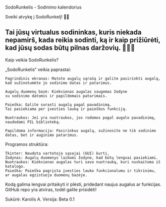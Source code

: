 SodoRunkelis - Sodinimo kalendorius

Sveiki atvykę į SodoRunkelį! 🌱💚

Tai jūsų virtualus sodininkas, kuris niekada nepamirš, kada reikia sodinti, ką ir kaip prižiūrėti, kad jūsų sodas būtų pilnas daržovių. 🍅🥕🌽
---------------------------------------------------------------------------------------------------------------------------------------------------
Kaip veikia SodoRunkelis?

„SodoRunkelis“ veikia paprastai:

    Pagrindinis ekranas: Matote augalų sąrašą ir galite pasirinkti augalą,
    kad sužinotumėte jo sodinimo datas ir patarimus.

    Augalų duomenų bazė: Kiekvienas augalas saugomas žodyne 
    su sodinimo datomis ir papildomais patarimais.

    Paieška: Galite surasti augalą pagal pavadinimą. 
    Tai pasiekiama per įvesties lauką ir paieškos funkciją.

    Nuotraukos: Jei yra nuotraukos, jos rodomos pagal augalo pavadinimą, 
    naudodami PIL biblioteką.

    Papildoma informacija: Pasirinkus augalą, sužinosite ne tik sodinimo datas, bet ir auginimo patarimus.

Programos struktūra:

    Tkinter: Naudota vartotojo sąsajai (GUI) kurti.
    Žodynas: Augalų duomenys laikomi žodyne, kad būtų lengvai pasiekiami.
    Nuotraukos: Kiekvienas augalas turi savo nuotrauką, kuri nuskaitoma iš katalogo.
    Paieška: Paieška pagrįsta įvesties lauko funkcionalumu ir tikrinimu, ar augalas egzistuoja duomenų bazėje.

Kodą galima lengvai pritaikyti ir plėsti, pridedant naujus augalus ar funkcijas. GitHub repo yra atviras, todėl galite prisidėti!

Sukūrė: Karolis A.
Versija: Beta 0.1
